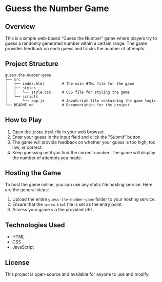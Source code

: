 # Guess the Number Game

## Overview
This is a simple web-based "Guess the Number" game where players try to guess a randomly generated number within a certain range. The game provides feedback on each guess and tracks the number of attempts.

## Project Structure
```
guess-the-number-game
├── src
│   ├── index.html        # The main HTML file for the game
│   ├── styles
│   │   └── style.css     # CSS file for styling the game
│   └── scripts
│       └── app.js        # JavaScript file containing the game logic
└── README.md             # Documentation for the project
```

## How to Play
1. Open the `index.html` file in your web browser.
2. Enter your guess in the input field and click the "Submit" button.
3. The game will provide feedback on whether your guess is too high, too low, or correct.
4. Keep guessing until you find the correct number. The game will display the number of attempts you made.

## Hosting the Game
To host the game online, you can use any static file hosting service. Here are the general steps:
1. Upload the entire `guess-the-number-game` folder to your hosting service.
2. Ensure that the `index.html` file is set as the entry point.
3. Access your game via the provided URL.

## Technologies Used
- HTML
- CSS
- JavaScript

## License
This project is open-source and available for anyone to use and modify.